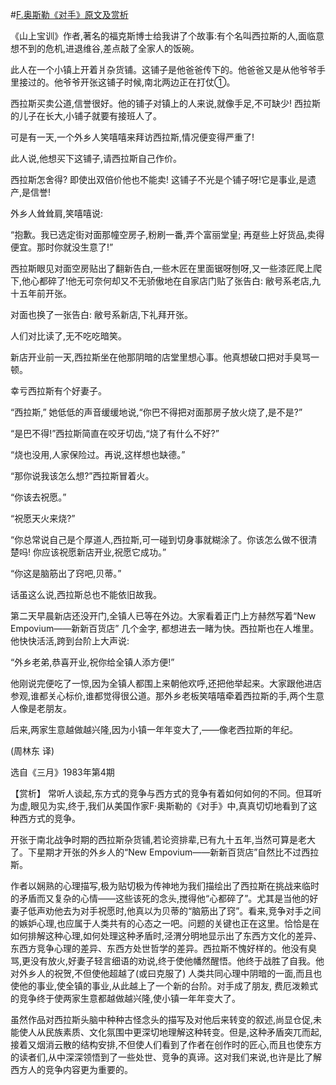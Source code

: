 #[F.奥斯勒《对手》原文及赏析](https://www.vrrw.net/wx/15435.html)

《山上宝训》作者,著名的福克斯博士给我讲了个故事:有个名叫西拉斯的人,面临意想不到的危机,进退维谷,差点敲了全家人的饭碗。

此人在一个小镇上开着爿杂货铺。这铺子是他爸爸传下的。他爸爸又是从他爷爷手里接过的。他爷爷开张这铺子时候,南北两边正在打仗①。

西拉斯买卖公道,信誉很好。他的铺子对镇上的人来说,就像手足,不可缺少! 西拉斯的儿子在长大,小铺子就要有接班人了。

可是有一天,一个外乡人笑嘻嘻来拜访西拉斯,情况便变得严重了!

此人说,他想买下这铺子,请西拉斯自己作价。

西拉斯怎舍得? 即使出双倍价他也不能卖! 这铺子不光是个铺子呀!它是事业,是遗产,是信誉!

外乡人耸耸肩,笑嘻嘻说:

“抱歉。我已选定街对面那幢空房子,粉刷一番,弄个富丽堂皇; 再趸些上好货品,卖得便宜。那时你就没生意了!”

西拉斯眼见对面空房贴出了翻新告白,一些木匠在里面锯呀刨呀,又一些漆匠爬上爬下,他心都碎了!他无可奈何却又不无骄傲地在自家店门贴了张告白: 敝号系老店,九十五年前开张。

对面也换了一张告白: 敝号系新店,下礼拜开张。

人们对比读了,无不吃吃暗笑。

新店开业前一天,西拉斯坐在他那阴暗的店堂里想心事。他真想破口把对手臭骂一顿。

幸亏西拉斯有个好妻子。

“西拉斯,” 她低低的声音缓缓地说,“你巴不得把对面那房子放火烧了,是不是?”

“是巴不得!”西拉斯简直在咬牙切齿,“烧了有什么不好?”

“烧也没用,人家保险过。再说,这样想也缺德。”

“那你说我该怎么想?”西拉斯冒着火。

“你该去祝愿。”

“祝愿天火来烧?”

“你总常说自己是个厚道人,西拉斯,可一碰到切身事就糊涂了。你该怎么做不很清楚吗! 你应该祝愿新店开业,祝愿它成功。”

“你这是脑筋出了窍吧,贝蒂。”

话虽这么说,西拉斯总也不能依旧故我。

第二天早晨新店还没开门,全镇人已等在外边。大家看着正门上方赫然写着“New Empovium——新新百货店” 几个金字, 都想进去一睹为快。西拉斯也在人堆里。他快快活活,跨到台阶上大声说:

“外乡老弟,恭喜开业,祝你给全镇人添方便!”

他刚说完便吃了一惊,因为全镇人都围上来朝他欢呼,还把他举起来。大家跟他进店参观,谁都关心标价,谁都觉得很公道。那外乡老板笑嘻嘻牵着西拉斯的手,两个生意人像是老朋友。

后来,两家生意越做越兴隆,因为小镇一年年变大了,——像老西拉斯的年纪。

(周林东 译)

选自《三月》1983年第4期



【赏析】 常听人谈起,东方式的竞争与西方式的竞争有着如何如何的不同。但耳听为虚,眼见为实,终于,我们从美国作家F·奥斯勒的《对手》中,真真切切地看到了这种西方式的竞争。

开张于南北战争时期的西拉斯杂货铺,若论资排辈,已有九十五年,当然可算是老大了。下星期才开张的外乡人的“New Empovium——新新百货店”自然比不过西拉斯。

作者以娴熟的心理描写,极为贴切极为传神地为我们描绘出了西拉斯在挑战来临时的矛盾而又复杂的心情——这些该死的念头,搅得他“心都碎了”。尤其是当他的好妻子低声劝他去为对手祝愿时,他真以为贝蒂的“脑筋出了窍”。看来,竞争对手之间的嫉妒心理,也应属于人类共有的心态之一吧。问题的关键也正在这里。恰恰是在如何排解这种心理,如何处理这种矛盾时,泾渭分明地显示出了东西方文化的差异、东西方竞争心理的差异、东西方处世哲学的差异。西拉斯不愧好样的。他没有臭骂,更没有放火,好妻子轻言细语的劝说,终于使他幡然醒悟。他终于战胜了自我。他对外乡人的祝贺,不但使他超越了(或曰克服了) 人类共同心理中阴暗的一面,而且也使他的事业,使全镇的事业,从此越上了一个新的台阶。对手成了朋友, 费厄泼赖式的竞争终于使两家生意都越做越兴隆,使小镇一年年变大了。

虽然作品对西拉斯头脑中种种古怪念头的描写及对他后来转变的叙述,尚显仓促,未能使人从民族素质、文化氛围中更深切地理解这种转变。但是,这种矛盾突兀而起,接着又烟消云散的结构安排,不但使人们看到了作者在创作时的匠心,而且也使东方的读者们,从中深深领悟到了一些处世、竞争的真谛。这对我们来说,也许是比了解西方人的竞争内容更为重要的。

